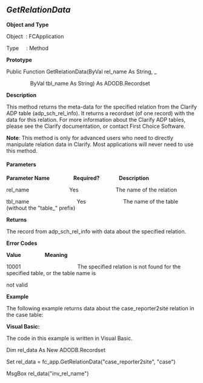 _GetRelationData_
-----------------

**Object and Type**

Object  : FCApplication

Type     : Method

**Prototype**

Public Function GetRelationData(ByVal rel_name As String, _

                ByVal tbl_name As String) As ADODB.Recordset

**Description**

This method returns the meta-data for the specified relation from the Clarify ADP table (adp_sch_rel_info). It returns a recordset (of one record) with the data for this relation. For more information about the Clarify ADP tables, please see the Clarify documentation, or contact First Choice Software.

**Note**: This method is only for advanced users who need to directly manipulate relation data in Clarify. Most applications will never need to use this method.

#### Parameters
**Parameter Name**                **Required?**             **Description**

rel_name                           Yes                         The name of the relation

tbl_name                                Yes                         The name of the table (without the "table_" prefix)

**Returns**

The record from adp_sch_rel_info with data about the specified relation.

**Error Codes**

**Value**                **Meaning**

10001                                      The specified relation is not found for the specified table, or the table name is

not valid

**Example**

The following example returns data about the case_reporter2site relation in the case table:

**Visual Basic:**

The code in this example is written in Visual Basic.

Dim rel_data As New ADODB.Recordset

Set rel_data = fc_app.GetRelationData("case_reporter2site", "case")

MsgBox rel_data("inv_rel_name")